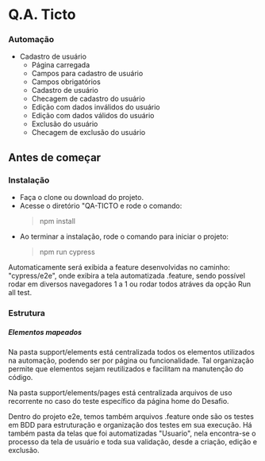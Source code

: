 # Q.A. Ticto
### Automação 

- Cadastro de usuário
	- Página carregada
	- Campos para cadastro de usuário
    - Campos obrigatórios
    - Cadastro de usuário
    - Checagem de cadastro do usuário
    - Edição com dados inválidos do usuário
    - Edição com dados válidos do usuário
    - Exclusão do usuário
    - Checagem de exclusão do usuário

## Antes de começar
 
 ### Instalação
- Faça o clone ou download do projeto.
- Acesse o diretório "QA-TICTO e rode o comando:
  > npm install
- Ao terminar a instalação, rode o comando para iniciar o projeto:
  > npm run cypress

Automaticamente será exibida a feature desenvolvidas no caminho: "cypress/e2e", onde exibira a tela automatizada .feature, sendo possível rodar em diversos navegadores 1 a 1 ou rodar todos atráves da opção Run all test.

### Estrutura
##### Elementos mapeados

Na pasta support/elements está centralizada todos os elementos utilizados na automação, podendo ser por página ou funcionalidade. Tal organização permite que elementos sejam reutilizados e facilitam na manutenção do código.

Na pasta support/elements/pages está centralizada arquivos de uso recorrente no caso do teste específico da página home do Desafio.


Dentro do projeto e2e, temos também arquivos .feature onde são os testes em BDD para estruturação e organização dos testes em sua execução. 
Há também pasta da telas que foi automatizadas "Usuario", nela encontra-se o processo da tela de usuário e toda sua validação, desde a criação, edição e exclusão.

> 
